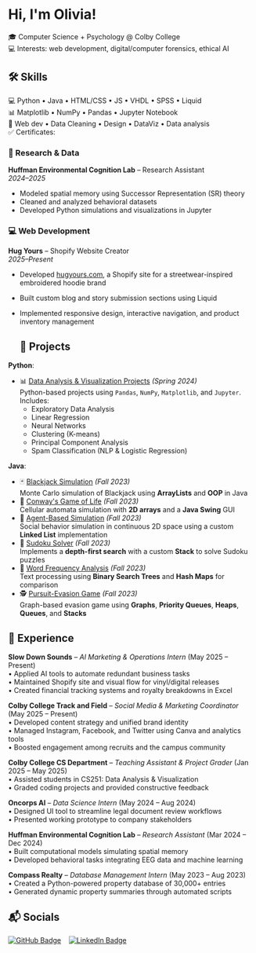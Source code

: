 
# Hi, I'm Olivia!

🎓 Computer Science + Psychology @ Colby College  
💻 Interests: web development, digital/computer forensics, ethical AI

## 🛠 Skills
💻 Python • Java • HTML/CSS • JS • VHDL • SPSS • Liquid <br>
📊 Matplotlib • NumPy • Pandas • Jupyter Notebook <br>
📂 Web dev • Data Cleaning • Design • DataViz • Data analysis <br>
✅ Certificates: 

### 🧠 Research & Data
**Huffman Environmental Cognition Lab** – Research Assistant  
*2024–2025*  
- Modeled spatial memory using Successor Representation (SR) theory  
- Cleaned and analyzed behavioral datasets  
- Developed Python simulations and visualizations in Jupyter
  
### 💻 Web Development
**Hug Yours** – Shopify Website Creator  
*2025–Present*  
- Developed [hugyours.com](https://hugyours.com), a Shopify site for a streetwear-inspired embroidered hoodie brand  
- Built custom blog and story submission sections using Liquid  
- Implemented responsive design, interactive navigation, and product inventory management

  ## 📁 Projects
**Python**:
- 📊 [Data Analysis & Visualization Projects](https://github.com/ordohe/data-analysis-visualization) *(Spring 2024)*  
  Python-based projects using `Pandas`, `NumPy`, `Matplotlib`, and `Jupyter`. Includes:
  - Exploratory Data Analysis  
  - Linear Regression  
  - Neural Networks  
  - Clustering (K-means)  
  - Principal Component Analysis  
  - Spam Classification (NLP & Logistic Regression)  

**Java**:
- 🃏 [Blackjack Simulation](https://github.com/ordohe/dsa-projects/tree/main/blackjack_simulation) *(Fall 2023)*  
  Monte Carlo simulation of Blackjack using **ArrayLists** and **OOP** in Java  
- 🧬 [Conway's Game of Life](https://github.com/ordohe/dsa-projects/tree/main/conways_game_of_life) *(Fall 2023)*  
  Cellular automata simulation with **2D arrays** and a **Java Swing** GUI  
- 🧍 [Agent-Based Simulation](https://github.com/ordohe/dsa-projects/tree/main/agent-based-simulation) *(Fall 2023)*  
  Social behavior simulation in continuous 2D space using a custom **Linked List** implementation  
- 🔢 [Sudoku Solver](https://github.com/ordohe/dsa-projects/tree/main/sudoku_solver) *(Fall 2023)*  
  Implements a **depth-first search** with a custom **Stack** to solve Sudoku puzzles  
- 🌲 [Word Frequency Analysis](https://github.com/ordohe/dsa-projects/tree/main/word_frequency_bst) *(Fall 2023)*  
  Text processing using **Binary Search Trees** and **Hash Maps** for comparison  
- 🕵️ [Pursuit-Evasion Game](https://github.com/ordohe/dsa-projects/tree/main/pursuit-evasion) *(Fall 2023)*  
  Graph-based evasion game using **Graphs**, **Priority Queues**, **Heaps**, **Queues**, and **Stacks**


## 💼 Experience

**Slow Down Sounds** – *AI Marketing & Operations Intern* (May 2025 – Present)  
• Applied AI tools to automate redundant business tasks  
• Maintained Shopify site and visual flow for vinyl/digital releases  
• Created financial tracking systems and royalty breakdowns in Excel  

**Colby College Track and Field** – *Social Media & Marketing Coordinator* (May 2025 – Present)  
• Developed content strategy and unified brand identity  
• Managed Instagram, Facebook, and Twitter using Canva and analytics tools  
• Boosted engagement among recruits and the campus community  

**Colby College CS Department** – *Teaching Assistant & Project Grader* (Jan 2025 – May 2025)  
• Assisted students in CS251: Data Analysis & Visualization  
• Graded coding projects and provided constructive feedback  

**Oncorps AI** – *Data Science Intern* (May 2024 – Aug 2024)  
• Designed UI tool to streamline legal document review workflows  
• Presented working prototype to company stakeholders  

**Huffman Environmental Cognition Lab** – *Research Assistant* (Mar 2024 – Dec 2024)  
• Built computational models simulating spatial memory  
• Developed behavioral tasks integrating EEG data and machine learning  

**Compass Realty** – *Database Management Intern* (May 2023 – Aug 2023)  
• Created a Python-powered property database of 30,000+ entries  
• Generated dynamic property summaries through automated scripts  

## 📬 Socials  
[<img src="https://img.shields.io/badge/GitHub-181717?style=for-the-badge&logo=github&logoColor=white" alt="GitHub Badge">](https://github.com/ordohe)
&nbsp;&nbsp;
[<img src="https://img.shields.io/badge/LinkedIn-0077B5?style=for-the-badge&logo=linkedin&logoColor=white" alt="LinkedIn Badge">](https://www.linkedin.com/in/oliviardoherty/)

